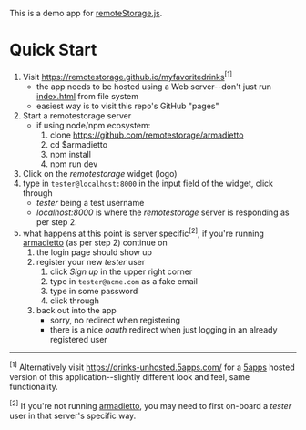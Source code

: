 This is a demo app for [remoteStorage.js](http://remotestorage.io/integrate/).

# Quick Start

1. Visit https://remotestorage.github.io/myfavoritedrinks<sup>[1]</sup>
    * the app needs to be hosted using a Web server--don't just run [index.html](index.html) from file system
    * easiest way is to visit this repo's GitHub "pages"
1. Start a remotestorage server
    * if using node/npm ecosystem:
        1. clone https://github.com/remotestorage/armadietto
        1. cd $armadietto
        1. npm install
        1. npm run dev
1. Click on the *remotestorage* widget (logo)
1. type in `tester@localhost:8000` in the input field of the widget, click through
    * *tester* being a test username
    * *localhost:8000* is where the *remotestorage* server is responding as per step 2.
1. what happens at this point is server specific<sup>[2]</sup>, if you're running [armadietto](https://github.com/remotestorage/armadietto) (as per step 2) continue on
    1. the login page should show up
    1. register your new *tester* user
        1. click *Sign up* in the upper right corner
        1. type in `tester@acme.com` as a fake email
        1. type in some password
        1. click through
    1. back out into the app
        * sorry, no redirect when registering
        * there is a nice *oauth* redirect when just logging in an already registered user
 
---
<sup>[1]</sup> Alternatively visit https://drinks-unhosted.5apps.com/ for a [5apps](https://5apps.com/) hosted version of this application--slightly different look and feel, same functionality. 
 
<sup>[2]</sup> If you're not running [armadietto](https://github.com/remotestorage/armadietto), you may need to first on-board a *tester* user in that server's specific way.
